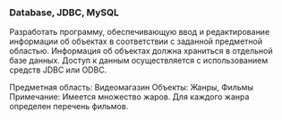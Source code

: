 ### Database, JDBC, MySQL

Разработать программу, обеспечивающую ввод и редактирование
информации об объектах в соответствии с заданной предметной областью.
Информация об объектах должна храниться в отдельной базе данных. Доступ к
данным осуществляется с использованием средств JDBC или ODBC.

Предметная область: Видеомагазин
Объекты: Жанры, Фильмы
Примечание: Имеется множество жаров. Для каждого жанра определен перечень фильмов.
